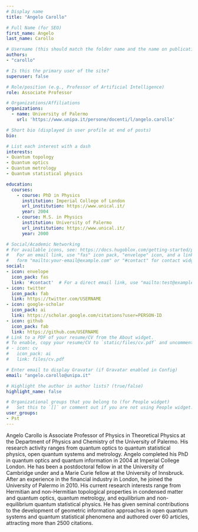 ```yaml
---
# Display name
title: "Angelo Carollo"

# Full Name (for SEO)
first_name: Angelo
last_name: Carollo

# Username (this should match the folder name and the name on publications)
authors:
- "carollo"

# Is this the primary user of the site?
superuser: false

# Role/position (e.g., Professor of Artificial Intelligence)
role: Associate Professor

# Organizations/Affiliations
organizations:
  - name: University of Palermo
    url: 'https://www.unipa.it/persone/docenti/l/angelo.carollo'

# Short bio (displayed in user profile at end of posts)
bio: 

# List each interest with a dash
interests:
- Quantum topology
- Quantum optics
- Quantum metrology
- Quantum statistical physics

education:
  courses:
    - course: PhD in Physics 
      institution: Imperial College of London
      url_institution: https://www.unical.it/
      year: 2004
    - course: M.S. in Physics
      institution: University of Palermo 
      url_institution: https://www.unical.it/
      year: 2000

# Social/Academic Networking
# For available icons, see: https://docs.hugoblox.com/getting-started/page-builder/#icons
#   For an email link, use "fas" icon pack, "envelope" icon, and a link in the
#   form "mailto:your-email@example.com" or "#contact" for contact widget.
social:
- icon: envelope
  icon_pack: fas
  link: '#contact'  # For a direct email link, use "mailto:test@example.org".
- icon: twitter
  icon_pack: fab
  link: https://twitter.com/USERNAME
- icon: google-scholar
  icon_pack: ai
  link: https://scholar.google.com/citations?user=PERSON-ID
- icon: github
  icon_pack: fab
  link: https://github.com/USERNAME
# Link to a PDF of your resume/CV from the About widget.
# To enable, copy your resume/CV to `static/files/cv.pdf` and uncomment the lines below.
# - icon: cv
#   icon_pack: ai
#   link: files/cv.pdf

# Enter email to display Gravatar (if Gravatar enabled in Config)
email: "angelo.carollo@unipa.it"

# Highlight the author in author lists? (true/false)
highlight_name: false

# Organizational groups that you belong to (for People widget)
#   Set this to `[]` or comment out if you are not using People widget.
user_groups:
- Pst
---
```

Angelo Carollo is Associate Professor of Physics in Theoretical Physics at the Department of Physics and Chemistry of the University of Palermo. His research activity ranges from quantum optics to quantum statistical physics, open quantum systems and metrology. Angelo completed his PhD in quantum optics and quantum information in 2004 at Imperial College London. He has been a postdoctoral fellow in at the University of Cambridge under and a Marie Curie fellow at the University of Innsbruck. After an experience in the financial industry in London, he joined the University of Palermo in 2010. His current research interests range from Hermitian and non-Hermitian topological properties in condensed matter and quantum optics,  quantum metrology, and equilibrium and non-equilibrium quantum statistical physics. He has given seminal contributions to the development of geometric information approaches in open quantum systems and quantum statistical phenomena and authored over 60 articles, attracting more than 2500 citations. 
